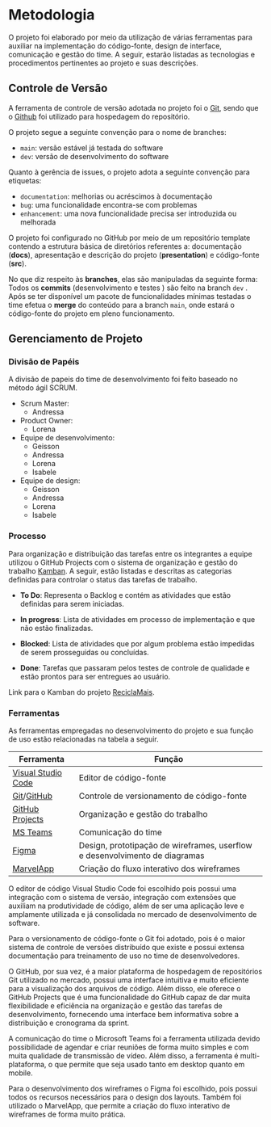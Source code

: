 
# Metodologia

O projeto foi elaborado por meio da utilização de várias ferramentas para auxiliar na implementação do código-fonte, design de interface, comunicação e gestão do time. A seguir, estarão listadas as tecnologias e procedimentos pertinentes ao projeto e suas descrições.

## Controle de Versão

A ferramenta de controle de versão adotada no projeto foi o [Git](https://git-scm.com/), sendo que o [Github](https://github.com) foi utilizado para hospedagem do repositório.

O projeto segue a seguinte convenção para o nome de branches:

- `main`: versão estável já testada do software
- `dev`: versão de desenvolvimento do software

Quanto à gerência de issues, o projeto adota a seguinte convenção para
etiquetas:

- `documentation`: melhorias ou acréscimos à documentação
- `bug`: uma funcionalidade encontra-se com problemas
- `enhancement`: uma nova funcionalidade precisa ser introduzida ou melhorada

O projeto foi configurado no GitHub por meio de um repositório template contendo a estrutura básica de diretórios referentes a: documentação (**docs**), apresentação e descrição do projeto (**presentation**) e código-fonte (**src**). 

No que diz respeito às **branches**, elas são manipuladas da seguinte forma: Todos os **commits** (desenvolvimento e testes ) são feito na  branch `dev` . Após se ter disponível um pacote de funcionalidades mínimas testadas o time efetua o **merge** do conteúdo para a branch `main`, onde estará o código-fonte do projeto em pleno funcionamento.

## Gerenciamento de Projeto

### Divisão de Papéis

A divisão de papeis do time de desenvolvimento foi feito baseado no método ágil SCRUM.

- Scrum Master: 
  - Andressa
- Product Owner: 
  - Lorena
- Equipe de desenvolvimento:
  - Geisson
  - Andressa
  - Lorena
  - Isabele
- Equipe de design:
  - Geisson
  - Andressa
  - Lorena
  - Isabele

### Processo

Para organização e distribuição das tarefas entre os integrantes a equipe utilizou o GitHub Projects com o sistema de organização e gestão do trabalho [Kamban](https://github.com/orgs/ICEI-PUC-Minas-PMV-SInt/projects/27/views/2). A seguir, estão listadas e descritas as categorias definidas para controlar o status das tarefas de trabalho.

- **To Do**: Representa o Backlog e contém as atividades que estão definidas para serem iniciadas.
- **In progress**: Lista de atividades em processo de implementação e que não estão finalizadas.

- **Blocked**: Lista de atividades que por algum problema estão impedidas de serem prosseguidas ou concluídas.
- **Done**: Tarefas que passaram pelos testes de controle de qualidade e estão prontos para ser entregues ao usuário. 

Link para o Kamban do projeto [ReciclaMais](https://github.com/orgs/ICEI-PUC-Minas-PMV-SInt/projects/27/views/2).

### Ferramentas

As ferramentas empregadas no desenvolvimento do projeto e sua função de uso estão relacionadas na tabela a seguir.

| Ferramenta                                                   | Função                                                       |
| ------------------------------------------------------------ | ------------------------------------------------------------ |
| [Visual Studio Code](https://code.visualstudio.com/)         | Editor de código-fonte                                       |
| [Git](https://code.visualstudio.com/)/[GitHub](https://code.visualstudio.com/) | Controle de versionamento de código-fonte                    |
| [GitHub Projects](https://github.com/orgs/ICEI-PUC-Minas-PMV-SInt/projects/27/views/2) | Organização e gestão do trabalho                             |
| [MS Teams](https://www.microsoft.com/pt-br/microsoft-teams/group-chat-software) | Comunicação do time                                          |
| [Figma](https://www.figma.com/)                              | Design, prototipação de wireframes, userflow e desenvolvimento de diagramas |
| [MarvelApp](https://marvelapp.com/)                          | Criação do fluxo interativo dos wireframes                   |

O editor de código Visual Studio Code foi escolhido pois possui uma integração com o sistema de versão, integração com extensões que auxiliam na produtividade de código, além de ser uma aplicação leve e amplamente utilizada e já consolidada no mercado de desenvolvimento de software.

Para o versionamento de código-fonte o Git foi adotado, pois é o maior sistema de controle de versões distribuído que existe e possui extensa documentação para treinamento de uso no time de desenvolvedores. 

O GitHub, por sua vez, é a maior plataforma de hospedagem de repositórios Git utilizado no mercado, possui uma interface intuitiva e muito eficiente para a visualização dos arquivos de código.  Além disso, ele oferece o GitHub Projects que é uma funcionalidade do GitHub capaz de dar muita flexibilidade e eficiência na organização e gestão das tarefas de desenvolvimento, fornecendo uma interface bem informativa sobre a distribuição e cronograma da sprint.

A comunicação do time o Microsoft Teams foi a ferramenta utilizada devido possibilidade de agendar e criar reuniões de forma muito simples e com muita qualidade de transmissão de vídeo. Além disso, a ferramenta é multi-plataforma, o que permite que seja usado tanto em desktop quanto em mobile. 

Para o desenvolvimento dos wireframes o Figma foi escolhido, pois possui todos os recursos necessários para o design dos layouts. Também foi utilizado o MarvelApp, que permite a criação do fluxo interativo de wireframes de forma muito prática.
